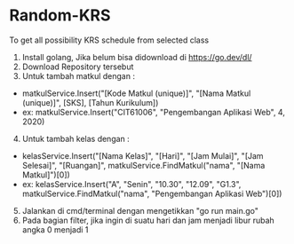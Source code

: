 # Random-KRS
To get all possibility KRS schedule from selected class

1. Install golang, Jika belum bisa didownload di https://go.dev/dl/
2. Download Repository tersebut
3. Untuk tambah matkul dengan :
- matkulService.Insert("[Kode Matkul (unique)]", "[Nama Matkul (unique)]", [SKS], [Tahun Kurikulum])
- ex: matkulService.Insert("CIT61006", "Pengembangan Aplikasi Web", 4, 2020)
4. Untuk tambah kelas dengan :
- kelasService.Insert("[Nama Kelas]", "[Hari]", "[Jam Mulai]", "[Jam Selesai]", "[Ruangan]", matkulService.FindMatkul("nama", "[Nama Matkul]")[0])
- ex: kelasService.Insert("A", "Senin", "10.30", "12.09", "G1.3", matkulService.FindMatkul("nama", "Pengembangan Aplikasi Web")[0])
5. Jalankan di cmd/terminal dengan mengetikkan "go run main.go"
6. Pada bagian filter, jika ingin di suatu hari dan jam menjadi libur rubah angka 0 menjadi 1
